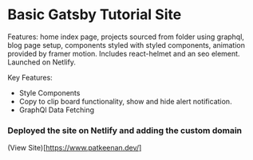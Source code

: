 # Basic Gatsby Tutorial Site
Features: home index page, projects sourced from folder using graphql, blog page setup, components styled with styled components, animation provided by framer motion. Includes react-helmet and an seo element. Launched on Netlify.

Key Features:
- Style Components
- Copy to clip board functionality, show and hide alert notification.
- GraphQl Data Fetching

### Deployed the site on Netlify and adding the custom domain

(View Site)[https://www.patkeenan.dev/]
